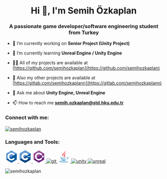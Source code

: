 <h1 align="center">Hi 👋, I'm Semih Özkaplan</h1>
<h3 align="center">A passionate game developer/software engineering student from Turkey</h3>

- 🔭 I’m currently working on **Senior Project (Unity Project)**

- 🌱 I’m currently learning **Unreal Engine / Unity Engine**

- 👨‍💻 All of my projects are available at [https://github.com/semihozkaplan](https://github.com/semihozkaplan)

- 📝 Also my other projects are available at [https://gitlab.com/semihozkaplann](https://gitlab.com/semihozkaplann)

- 💬 Ask me about **Unity Engine, Unreal Engine**

- 📫 How to reach me **semih.ozkaplan@std.hku.edu.tr**

<h3 align="left">Connect with me:</h3>
<p align="left">
<a href="https://linkedin.com/in/semihozkaplan" target="blank"><img align="center" src="https://raw.githubusercontent.com/rahuldkjain/github-profile-readme-generator/master/src/images/icons/Social/linked-in-alt.svg" alt="semihozkaplan" height="30" width="40" /></a>
</p>

<h3 align="left">Languages and Tools:</h3>
<p align="left"> <a href="https://www.cprogramming.com/" target="_blank" rel="noreferrer"> <img src="https://raw.githubusercontent.com/devicons/devicon/master/icons/c/c-original.svg" alt="c" width="40" height="40"/> </a> <a href="https://www.w3schools.com/cpp/" target="_blank" rel="noreferrer"> <img src="https://raw.githubusercontent.com/devicons/devicon/master/icons/cplusplus/cplusplus-original.svg" alt="cplusplus" width="40" height="40"/> </a> <a href="https://www.w3schools.com/cs/" target="_blank" rel="noreferrer"> <img src="https://raw.githubusercontent.com/devicons/devicon/master/icons/csharp/csharp-original.svg" alt="csharp" width="40" height="40"/> </a> <a href="https://git-scm.com/" target="_blank" rel="noreferrer"> <img src="https://www.vectorlogo.zone/logos/git-scm/git-scm-icon.svg" alt="git" width="40" height="40"/> </a> <a href="https://www.java.com" target="_blank" rel="noreferrer"> <img src="https://raw.githubusercontent.com/devicons/devicon/master/icons/java/java-original.svg" alt="java" width="40" height="40"/> </a> <a href="https://unity.com/" target="_blank" rel="noreferrer"> <img src="https://www.vectorlogo.zone/logos/unity3d/unity3d-icon.svg" alt="unity" width="40" height="40"/> </a> <a href="https://unrealengine.com/" target="_blank" rel="noreferrer"> <img src="https://raw.githubusercontent.com/kenangundogan/fontisto/036b7eca71aab1bef8e6a0518f7329f13ed62f6b/icons/svg/brand/unreal-engine.svg" alt="unreal" width="40" height="40"/> </a> </p>

<p><img align="center" src="https://github-readme-stats.vercel.app/api/top-langs?username=semihozkaplan&show_icons=true&locale=en&layout=compact" alt="semihozkaplan" /></p>


